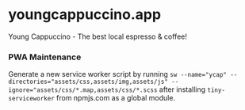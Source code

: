 # youngcappuccino.app
Young Cappuccino - The best local espresso &amp; coffee!

### PWA Maintenance
Generate a new service worker script by running `sw --name="ycap" --directories="assets/css,assets/img,assets/js" --ignore="assets/css/*.map,assets/css/*.scss` after installing `tiny-serviceworker` from npmjs.com as a global module.
